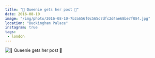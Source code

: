 ```yaml
---
title: "👑 Queenie gets her post 👑"
date: 2016-08-10
image: "/img/photo/2016-08-10-7b3a656f0c565c7dfc2d4ae68be7f084.jpg"
location: "Buckingham Palace"
instagram: true
tags:
 - london
---
```


![👑 Queenie gets her post 👑](/img/photo/2016-08-10-7b3a656f0c565c7dfc2d4ae68be7f084.jpg)
